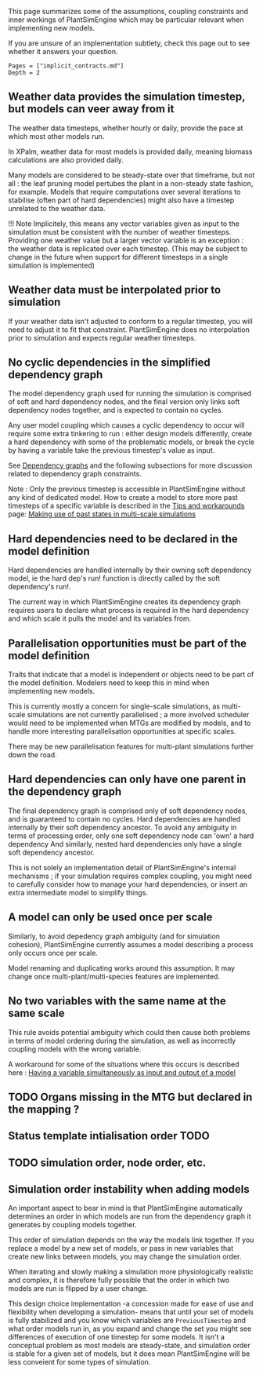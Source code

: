 This page summarizes some of the assumptions, coupling constraints and inner workings of PlantSimEngine which may be particular relevant when implementing new models.

If you are unsure of an implementation subtlety, check this page out to see whether it answers your question.

```@contents
Pages = ["implicit_contracts.md"]
Depth = 2
```

## Weather data provides the simulation timestep, but models can veer away from it

The weather data timesteps, whether hourly or daily, provide the pace at which most other models run.

In XPalm, weather data for most models is provided daily, meaning biomass calculations are also provided daily. 

Many models are considered to be steady-state over that timeframe, but not all : the leaf pruning model pertubes the plant in a non-steady state fashion, for example. Models that require computations over several iterations to stabilise (often part of hard dependencies) might also have a timestep unrelated to the weather data.

!!! Note
    Implicitely, this means any vector variables given as input to the simulation must be consistent with the number of weather timesteps. Providing one weather value but a larger vector variable is an exception : the weather data is replicated over each timestep. (This may be subject to change in the future when support for different timesteps in a single simulation is implemented)

## Weather data must be interpolated prior to simulation

If your weather data isn't adjusted to conform to a regular timestep, you will need to adjust it to fit that constraint. PlantSimEngine does no interpolation prior to simulation and expects regular weather timesteps.

## No cyclic dependencies in the simplified dependency graph

The model dependency graph used for running the simulation is comprised of soft and hard dependency nodes, and the final version only links soft dependency nodes together, and is expected to contain no cycles.

Any user model coupling which causes a cyclic dependency to occur will require some extra tinkering to run : either design models differently, create a hard dependency with some of the problematic models, or break the cycle by having a variable take the previous timestep's value as input.

See [Dependency graphs](@ref) and the following subsections for more discussion related to dependency graph constraints.

Note : Only the previous timestep is accessible in PlantSimEngine without any kind of dedicated model. How to create a model to store more past timesteps of a specific variable is described in the [Tips and workarounds](@ref) page: [Making use of past states in multi-scale simulations](@ref)

## Hard dependencies need to be declared in the model definition

Hard dependencies are handled internally by their owning soft dependency model, ie the hard dep's run! function is directly called by the soft dependency's run!.

The current way in which PlantSimEngine creates its dependency graph requires users to declare what process is required in the hard dependency and which scale it pulls the model and its variables from.

## Parallelisation opportunities must be part of the model definition

Traits that indicate that a model is independent or objects need to be part of the model definition. Modelers need to keep this in mind when implementing new models.

This is currently mostly a concern for single-scale simulations, as multi-scale simulations are not currently parallelised ; a more involved scheduler would need to be implemented when MTGs are modified by models, and to handle more interesting parallelisation opportunities at specific scales. 

There may be new parallelisation features for multi-plant simulations further down the road.

## Hard dependencies can only have one parent in the dependency graph

The final dependency graph is comprised only of soft dependency nodes, and is guaranteed to contain no cycles. Hard dependencies are handled internally by their soft dependency ancestor. To avoid any ambiguity in terms of processing order, only one soft dependency node can 'own' a hard dependency And similarly, nested hard dependencies only have a single soft dependency ancestor.

This is not solely an implementation detail of PlantSimEngine's internal mechanisms ; if your simulation requires complex coupling, you might need to carefully consider how to manage your hard dependencies, or insert an extra intermediate model to simplify things.

## A model can only be used once per scale

Similarly, to avoid depedency graph ambiguity (and for simulation cohesion), PlantSimEngine currently assumes a model describing a process only occurs once per scale.

Model renaming and duplicating works around this assumption. It may change once multi-plant/multi-species features are implemented.

## No two variables with the same name at the same scale

This rule avoids potential ambiguity which could then cause both problems in terms of model ordering during the simulation, as well as incorrectly coupling models with the wrong variable.

A workaround for some of the situations where this occurs is described here : [Having a variable simultaneously as input and output of a model](@ref)

## TODO Organs missing in the MTG but declared in the mapping ?

## Status template intialisation order TODO 

## TODO simulation order, node order, etc.

## Simulation order instability when adding models

An important aspect to bear in mind is that PlantSimEngine automatically determines an order in which models are run from the dependency graph it generates by coupling models together. 

This order of simulation depends on the way the models link together. If you replace a model by a new set of models, or pass in new variables that create new links between models, you may change the simulation order.

When iterating and slowly making a simulation more physiologically realistic and complex, it is therefore fully possible that the order in which two models are run is flipped by a user change. 

This design choice implementation -a concession made for ease of use and flexibility when developing a simulation- means that until your set of models is fully stabilized and you know which variables are `PreviousTimestep` and what order models run in, as you expand and change the set you might see differences of execution of one timestep for some models. It isn't a conceptual problem as most models are steady-state, and simulation order is stable for a given set of models, but it does mean PlantSimEngine will be less conveient for some types of simulation.